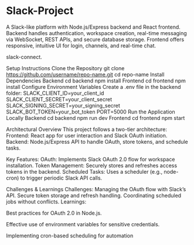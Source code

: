 # Slack-Project
A Slack-like platform with Node.js/Express backend and React frontend. Backend handles authentication, workspace creation, real-time messaging via WebSocket, REST APIs, and secure database storage. Frontend offers responsive, intuitive UI for login, channels, and real-time chat.

slack-connect.

Setup Instructions Clone the Repository git clone https://github.com/username/repo-name.git cd repo-name Install Dependencies Backend cd backend npm install Frontend cd frontend npm install Configure Environment Variables Create a .env file in the backend folder: SLACK_CLIENT_ID=your_client_id SLACK_CLIENT_SECRET=your_client_secret SLACK_SIGNING_SECRET=your_signing_secret SLACK_BOT_TOKEN=your_bot_token PORT=5000 Run the Application Locally Backend cd backend npm run dev Frontend cd frontend npm start

Architectural Overview This project follows a two-tier architecture: Frontend: React app for user interaction and Slack OAuth initiation. Backend: Node.js/Express API to handle OAuth, store tokens, and schedule tasks.

Key Features: OAuth: Implements Slack OAuth 2.0 flow for workspace installation. Token Management: Securely stores and refreshes access tokens in the backend. Scheduled Tasks: Uses a scheduler (e.g., node-cron) to trigger periodic Slack API calls.

Challenges & Learnings Challenges: Managing the OAuth flow with Slack’s API. Secure token storage and refresh handling. Coordinating scheduled jobs without conflicts.
Learnings:

Best practices for OAuth 2.0 in Node.js.

Effective use of environment variables for sensitive credentials.

Implementing cron-based scheduling for automation
